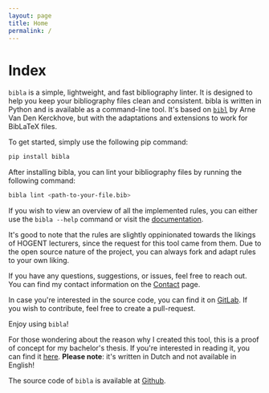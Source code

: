 ```yaml
---
layout: page
title: Home
permalink: /
---
```


# Index

`bibla` is a simple, lightweight, and fast bibliography linter. It is designed to help you keep your bibliography files clean and consistent. bibla is written in Python and is available as a command-line tool. It's based on [`bibl`](https://gitlab.com/arnevdk/bibl) by Arne Van Den Kerckhove, but with the adaptations and extensions to work for BibLaTeX files.

To get started, simply use the following pip command:

```bash
pip install bibla
```

After installing bibla, you can lint your bibliography files by running the following command:

```bash
bibla lint <path-to-your-file.bib>
```

If you wish to view an overview of all the implemented rules, you can either use the `bibla --help` command or visit the [documentation](/bibla/docs/overview/).

It's good to note that the rules are slightly oppinionated towards the likings of HOGENT lecturers, since the request for this tool came from them. Due to the open source nature of the project, you can always fork and adapt rules to your own liking.

If you have any questions, suggestions, or issues, feel free to reach out. You can find my contact information on the [Contact](/bibla/contact/) page.

In case you're interested in the source code, you can find it on [GitLab](https://gitlab.com/MrClassicT/bibla). If you wish to contribute, feel free to create a pull-request.

Enjoy using `bibla`!

For those wondering about the reason why I created this tool, this is a proof of concept for my bachelor's thesis. If you're interested in reading it, you can find it [here](/bibla/thesis). **Please note**: it's written in Dutch and not available in English!

The source code of `bibla` is available at [Github](https://github.com/MrClassicT/bibla).